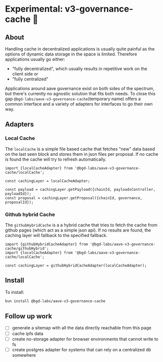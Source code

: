 # Experimental: v3-governance-cache :ghost:

## About

Handling cache in decentralized applications is usually quite painful as the options of dynamic data storage in the space is limited.
Therefore applications usually go either:

- "fully decentralized", which usually results in repetitive work on the client side or
- "fully centralized"

Applications around aave governance exist on both sides of the spectrum, but there's currently no agnostic solution that fits both needs.
To close this gap `@bgd-labs/aave-v3-governance-cache`(temporary name) offers a common interface and a variety of adapters for interfaces to go their own way.

## Adapters

### Local Cache

The `localCache` is a simple file based cache that fetches "new" data based on the last seen block and stores them in json files per proposal.
If no cache is found the cache will try to refresh automatically.

```
import {localCacheAdapter} from '@bgd-labs/aave-v3-governance-cache/localCache';

const cachingLayer = localCacheAdapter;

const payload = cachingLayer.getPayload({chainId, payloadsController, payloadId});
const proposal = cachingLayer.getProposal({chainId, governance, proposalId});
```

### Github hybrid Cache

The `githubHybridCache` is a a hybrid cache that tries to fetch the cache from github pages (which act as a simple json api).
If no results are found, the caching layer will fallback to the specified fallback.

```
import {githubHybridCacheAdapter} from '@bgd-labs/aave-v3-governance-cache/githubHybrid';
import {localCacheAdapter} from '@bgd-labs/aave-v3-governance-cache/localCache';

const cachingLayer = githubHybridCacheAdapter(localCacheAdapter);
```

## Install

To install:

```bash
bun install @bgd-labs/aave-v3-governance-cache
```

## Follow up work

- [ ] generate a sitemap with all the data directly reachable from this page
- [ ] cache ipfs data
- [ ] create no-storage adapter for browser environments that cannot write to fs
- [ ] create postgres adapter for systems that can rely on a centralized db somewhere
